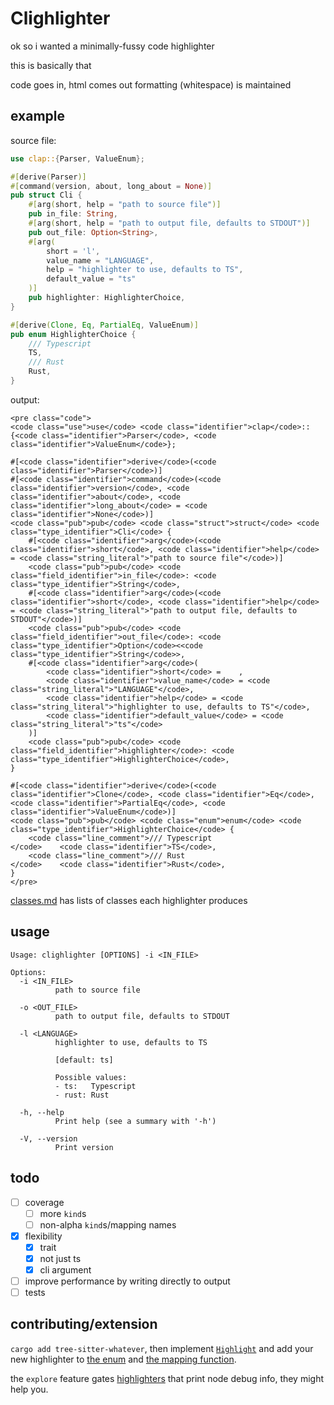 # Clighlighter

ok so i wanted a minimally-fussy code highlighter

this is basically that

code goes in, html comes out
formatting (whitespace) is maintained

## example

source file:

```rust
use clap::{Parser, ValueEnum};

#[derive(Parser)]
#[command(version, about, long_about = None)]
pub struct Cli {
    #[arg(short, help = "path to source file")]
    pub in_file: String,
    #[arg(short, help = "path to output file, defaults to STDOUT")]
    pub out_file: Option<String>,
    #[arg(
        short = 'l',
        value_name = "LANGUAGE",
        help = "highlighter to use, defaults to TS",
        default_value = "ts"
    )]
    pub highlighter: HighlighterChoice,
}

#[derive(Clone, Eq, PartialEq, ValueEnum)]
pub enum HighlighterChoice {
    /// Typescript
    TS,
    /// Rust
    Rust,
}
```

output:

```
<pre class="code">
<code class="use">use</code> <code class="identifier">clap</code>::{<code class="identifier">Parser</code>, <code class="identifier">ValueEnum</code>};

#[<code class="identifier">derive</code>(<code class="identifier">Parser</code>)]
#[<code class="identifier">command</code>(<code class="identifier">version</code>, <code class="identifier">about</code>, <code class="identifier">long_about</code> = <code class="identifier">None</code>)]
<code class="pub">pub</code> <code class="struct">struct</code> <code class="type_identifier">Cli</code> {
    #[<code class="identifier">arg</code>(<code class="identifier">short</code>, <code class="identifier">help</code> = <code class="string_literal">"path to source file"</code>)]
    <code class="pub">pub</code> <code class="field_identifier">in_file</code>: <code class="type_identifier">String</code>,
    #[<code class="identifier">arg</code>(<code class="identifier">short</code>, <code class="identifier">help</code> = <code class="string_literal">"path to output file, defaults to STDOUT"</code>)]
    <code class="pub">pub</code> <code class="field_identifier">out_file</code>: <code class="type_identifier">Option</code><<code class="type_identifier">String</code>>,
    #[<code class="identifier">arg</code>(
        <code class="identifier">short</code> =    ,
        <code class="identifier">value_name</code> = <code class="string_literal">"LANGUAGE"</code>,
        <code class="identifier">help</code> = <code class="string_literal">"highlighter to use, defaults to TS"</code>,
        <code class="identifier">default_value</code> = <code class="string_literal">"ts"</code>
    )]
    <code class="pub">pub</code> <code class="field_identifier">highlighter</code>: <code class="type_identifier">HighlighterChoice</code>,
}

#[<code class="identifier">derive</code>(<code class="identifier">Clone</code>, <code class="identifier">Eq</code>, <code class="identifier">PartialEq</code>, <code class="identifier">ValueEnum</code>)]
<code class="pub">pub</code> <code class="enum">enum</code> <code class="type_identifier">HighlighterChoice</code> {
    <code class="line_comment">/// Typescript
</code>    <code class="identifier">TS</code>,
    <code class="line_comment">/// Rust
</code>    <code class="identifier">Rust</code>,
}
</pre>
```

[classes.md](src/highlight/classes.md) has lists of classes each highlighter produces

## usage

```
Usage: clighlighter [OPTIONS] -i <IN_FILE>

Options:
  -i <IN_FILE>
          path to source file

  -o <OUT_FILE>
          path to output file, defaults to STDOUT

  -l <LANGUAGE>
          highlighter to use, defaults to TS

          [default: ts]

          Possible values:
          - ts:   Typescript
          - rust: Rust

  -h, --help
          Print help (see a summary with '-h')

  -V, --version
          Print version
```

## todo

- [ ] coverage
  - [ ] more `kind`s
  - [ ] non-alpha `kind`s/mapping names
- [x] flexibility
  - [x] trait
  - [x] not just ts
  - [x] cli argument
- [ ] improve performance by writing directly to output
- [ ] tests

## contributing/extension

`cargo add tree-sitter-whatever`, then implement [`Highlight`](src/highlight/mod.rs)
and add your new highlighter to [the enum](src/cli.rs) and
[the mapping function](src/lib.rs).

the `explore` feature gates [highlighters](src/highlight/explore.rs) that print node debug info,
they might help you.

